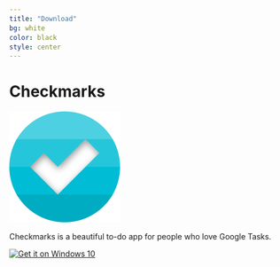 ```yaml
---
title: "Download"
bg: white
color: black
style: center
---
```

# Checkmarks

<img src="img/logo_400.png" alt="Checkmarks app logo" width="200" height="200"/>

<!-- <span class="fa-stack subtlecircle" style="font-size:100px; background:rgba(255,166,0,0.1)">
  <i class="fa fa-circle fa-stack-2x text-white"></i>
  <i class="fa fa-bicycle fa-stack-1x text-orange"></i>
</span> -->

Checkmarks is a beautiful to-do app for people who love Google Tasks.

<!-- https://dev.windows.com/en-us/publish/store-badges -->
<a href="https://www.microsoft.com/store/apps/9WZDNCRDCG0D?ocid=badge"><img src="https://assets.windowsphone.com/d86ab9b4-2f3d-4a94-92f8-1598073e7343/English_Get_it_Win_10_InvariantCulture_Default.png" srcset="https://assets.windowsphone.com/5d2bd562-d242-4538-85f4-857d6457404b/English_Get_it_Win_10_InvariantCulture_Default.png 2x" alt="Get it on Windows 10" /></a>
